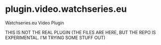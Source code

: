 plugin.video.watchseries.eu
===========================

Watchseries.eu Video Plugin

THIS IS NOT THE REAL PLUGIN (THE FILES ARE HERE, BUT THE REPO IS EXPERIMENTAL. I'M TRYING SOME STUFF OUT)